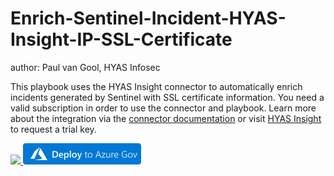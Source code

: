 # Enrich-Sentinel-Incident-HYAS-Insight-IP-SSL-Certificate
author: Paul van Gool, HYAS Infosec

This playbook uses the HYAS Insight connector to automatically enrich incidents generated by Sentinel with SSL certificate information. You need a valid subscription in order to use the connector and playbook. Learn more about the integration via the [connector documentation](https://docs.microsoft.com/en-us/connectors/hyasinsight/) or visit [HYAS Insight](https://www.hyas.com/contact) to request a trial key.

<a href="https://portal.azure.com/#create/Microsoft.Template/" target="_blank">
    <img src="https://aka.ms/deploytoazurebutton""/>
</a>
<a href="https://portal.azure.us/#create/Microsoft.Template/uri/https%3A%2F%2Fraw.githubusercontent.com%2FAzure%2FAzure-Sentinel%2Fmaster%2FPlaybooks%2FEnrich-Sentinel-Incident-HYAS-Insight-IP-SSL-Certificate%2Fazuredeploy.json" target="_blank">
<img src="https://raw.githubusercontent.com/Azure/azure-quickstart-templates/master/1-CONTRIBUTION-GUIDE/images/deploytoazuregov.png"/>
</a>
